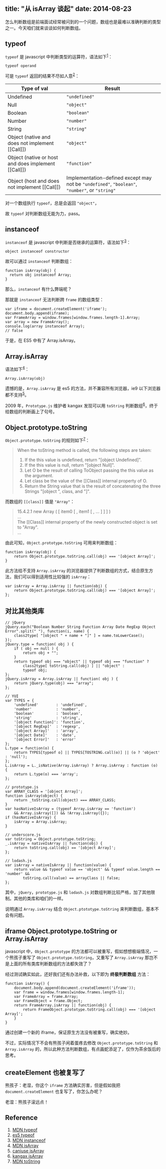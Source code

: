 title: "从 isArray 谈起"
date: 2014-08-23
---

怎么判断数组是前端面试经常被问到的一个问题，数组也是最难以准确判断的类型之一。今天咱们就来谈谈如何判断数组。

typeof
------

`typeof` 是 javascript 中判断类型的运算符，语法如下<sup>[1][MDN typeof]</sup>：

```
typeof operand
```

可是 `typeof` 返回的结果不尽如人意<sup>[2][es5 typeof]</sup>：

Type of val | Result
------------|------------
Undefined   | `"undefined"`
Null        | `"object"`
Boolean     | `"boolean"`
Number      | `"number"`
String      | `"string"`
Object (native and does not implement [[Call]]) | `"object"`
Object (native or host and does implement [[Call]]) | `"function"`
Object (host and does not implement [[Call]]) | Implementation-defined except may not be `"undefined"`, `"boolean"`, `"number"`, or `"string"`

对一个数组执行 `typeof`，总是会返回 `"object"`，

故 `typeof` 对判断数组无能为力，pass。

instanceof
----------

`instanceof` 是 javascript 中判断是否继承的运算符，语法如下<sup>[3][MDN instanceof]</sup>：

```
object instanceof constructor
```

故可以通过 `instanceof` 判断数组：

```
function isArray(obj) {
  return obj instanceof Array;
}
```

那么，`instanceof` 有什么弊端呢？

那就是 `instanceof` 无法判断跨 `frame` 的数组类型：

```
var iframe = document.createElement('iframe');
document.body.append(iframe);
var FrameArray = window.frames[window.frames.length-1].Array;
var array = new FrameArray();
console.log(array instanceof Array);
// false
```

于是，在 ES5 中有了 Array.isArray。

Array.isArray
-------------

语法如下<sup>[4][MDN isArray]</sup>：

```
Array.isArray(obj)
```

遗憾的是，`Array.isArray` 是 es5 的方法，并不兼容所有浏览器，ie9 以下浏览器都不支持<sup>[5][caniuse isArray]</sup>。

2009 年，`Prototype.js` 维护者 kangax 发现可以用 `toString` 判断数组<sup>[6][kangax isArray]</sup>，终于给数组的判断画上了句号。

Object.prototype.toString
-------------------------

`Object.prototype.toString` 的规则如下<sup>[7][MDN toString]</sup>：

> When the toString method is called, the following steps are taken:
> 
> 1. If the this value is undefined, return "[object Undefined]".
> 2. If the this value is null, return "[object Null]".
> 3. Let O be the result of calling ToObject passing the this value as the argument.
> 4. Let class be the value of the [[Class]] internal property of O.
> 5. Return the String value that is the result of concatenating the three Strings "[object ", class, and "]".

而数组的 `[[class]]` 值是 `"Array"`：

> 15.4.2.1 new Array ( [ item0 [ , item1 [ , … ] ] ] )  
> ...  
> The [[Class]] internal property of the newly constructed object is set to "Array".  
> ...
 
由此可知，`Object.prototype.toString` 可用来判断数组：

```
function isArray(obj) {
	return Object.prototype.toString.call(obj) === '[object Array]';
}
```

此方法给不支持 `Array.isArray` 的浏览器提供了判断数组的方式，结合原生方法，我们可以得到适用性比较强的 `isArray`：

```
var isArray = Array.isArray || function(obj) {
	return Object.prototype.toString.call(obj) === '[object Array]';
};
```

对比其他类库
------------

```
// jQuery
jQuery.each("Boolean Number String Function Array Date RegExp Object Error".split(" "), function(i, name) {
	class2type[ "[object " + name + "]" ] = name.toLowerCase();
});
jQuery.type = function( obj ) {
	if ( obj == null ) {
		return obj + "";
	}
	return typeof obj === "object" || typeof obj === "function" ?
		class2type[ toString.call(obj) ] || "object" :
		typeof obj;
};
jQuery.isArray = Array.isArray || function( obj ) {
    return jQuery.type(obj) === "array";
};
```

```
// YUI
var TYPES = {
    'undefined'        : 'undefined',
    'number'           : 'number',
    'boolean'          : 'boolean',
    'string'           : 'string',
    '[object Function]': 'function',
    '[object RegExp]'  : 'regexp',
    '[object Array]'   : 'array',
    '[object Date]'    : 'date',
    '[object Error]'   : 'error'
};
L.type = function(o) {
    return TYPES[typeof o] || TYPES[TOSTRING.call(o)] || (o ? 'object' : 'null');
};
L.isArray = L._isNative(Array.isArray) ? Array.isArray : function (o) {
    return L.type(o) === 'array';
};
```

```
// prototype.js
var ARRAY_CLASS = '[object Array]';
function isArray(object) {
    return _toString.call(object) === ARRAY_CLASS;
}
var hasNativeIsArray = (typeof Array.isArray == 'function')
    && Array.isArray([]) && !Array.isArray({});
if (hasNativeIsArray) {
    isArray = Array.isArray;
}
```

```
// underscore.js
var toString = Object.prototype.toString;
_.isArray = nativeIsArray || function(obj) {
    return toString.call(obj) == '[object Array]';
};
```

```
// lodash.js
var isArray = nativeIsArray || function(value) {
    return value && typeof value == 'object' && typeof value.length == 'number' &&
        toString.call(value) == arrayClass || false;
};
```

其中，`jQuery`，`prototype.js` 和 `lodash.js` 对数组判断比较严格，加了其他限制。其他的类库和咱们的一样。

说明通过 `Array.isArray` 结合 `Object.ptototype.toString` 来判断数组，基本不会有问题。

iframe Object.prototype.toString or Array.isArray
-------------------------------------------------

javascript 中，`Object.prototype` 的方法都可以被重写，假如想想极端情况，一个熊孩子重写了 `Object.prototype.toString`，又重写了 `Array.isArray` 那岂不是上面的所有类库判断数组的方法都失效了？

经过测试确实如此，还好我们还有办法补救，以下即为 **终极判断数组** 方法：

```
function isArray() {
    document.body.append(document.createElement('iframe'));
    var frame = window.frames[window.frames.length-1];
    var FrameArray = frame.Array;
    var FrameObject = frame.Object;
    return FrameArray.isArray || function(obj) {
        return FrameObject.prototype.toString.call(obj) === '[object Array]';
    }
}
```

通过创建一个新的 iframe，保证原生方法没有被重写，确实绝妙。

不过，实际情况下不会有熊孩子闲着蛋疼去修改 `Object.prototype.toString` 和 `Array.isArray` 的，所以此种方法判断数组，有点画蛇添足了，仅作为茶余饭后的思考。

createElement 也被复写了
------------------------

熊孩子：老湿，你这个 `iframe` 方法确实厉害，但是假如我把 `document.createElement` 也复写了，你怎么办呢？

老湿：熊孩子滚远点！


Reference
---------

1. [MDN typeof]
2. [es5 typeof]
3. [MDN instanceof]
4. [MDN isArray]
5. [caniuse isArray]
6. [kangax isArray]
7. [MDN toString]

[MDN typeof]: https://developer.mozilla.org/en-US/docs/Web/JavaScript/Reference/Operators/typeof
[es5 typeof]: http://www.ecma-international.org/ecma-262/5.1/#sec-11.4.3
[MDN instanceof]: https://developer.mozilla.org/en-US/docs/Web/JavaScript/Reference/Operators/instanceof
[MDN isArray]: https://developer.mozilla.org/en-US/docs/Web/JavaScript/Reference/Global_Objects/Array/isArray
[caniuse isArray]: http://kangax.github.io/compat-table/es5/#Array.isArray
[kangax isArray]: http://perfectionkills.com/instanceof-considered-harmful-or-how-to-write-a-robust-isarray/
[MDN toString]: http://www.ecma-international.org/ecma-262/5.1/#sec-15.2.4.2

